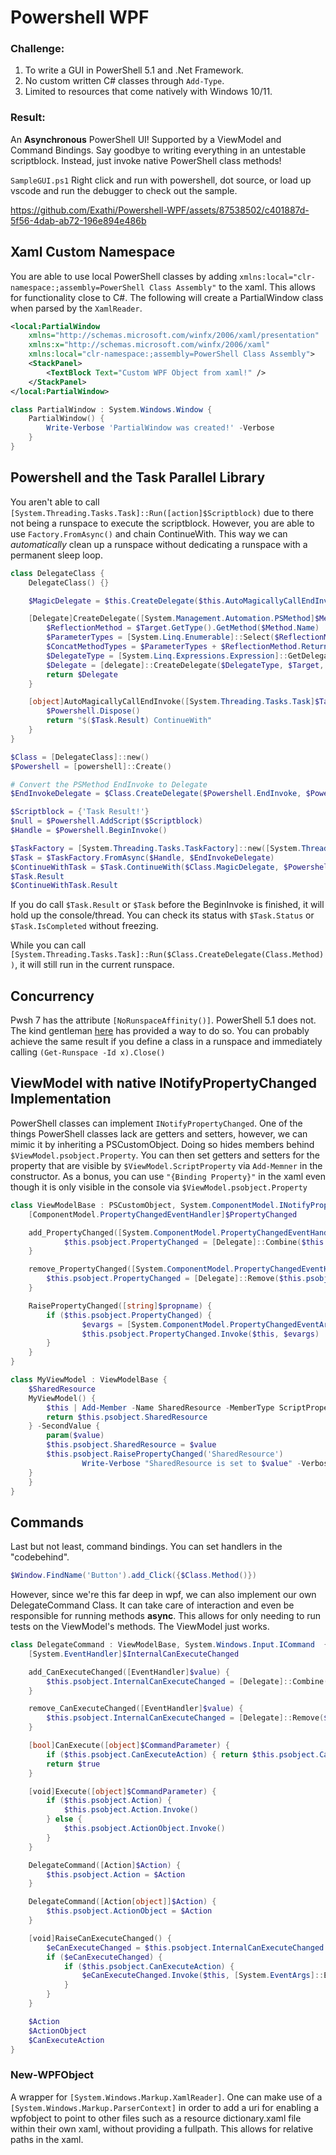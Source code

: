 # Powershell WPF

### Challenge:
1. To write a GUI in PowerShell 5.1 and .Net Framework.
2. No custom written C# classes through `Add-Type`.
3. Limited to resources that come natively with Windows 10/11.

### Result:
An **Asynchronous** PowerShell UI! Supported by a ViewModel and Command Bindings. Say goodbye to writing everything in an untestable scriptblock. Instead, just invoke native PowerShell class methods!

`SampleGUI.ps1` Right click and run with powershell, dot source, or load up vscode and run the debugger to check out the sample.

https://github.com/Exathi/Powershell-WPF/assets/87538502/c401887d-5f56-4dab-ab72-196e894e486b

## Xaml Custom Namespace
You are able to use local PowerShell classes by adding `xmlns:local="clr-namespace:;assembly=PowerShell Class Assembly"` to the xaml. This allows for functionality close to C#. The following will create a PartialWindow class when parsed by the `XamlReader`.

```xml
<local:PartialWindow
    xmlns="http://schemas.microsoft.com/winfx/2006/xaml/presentation"
    xmlns:x="http://schemas.microsoft.com/winfx/2006/xaml"
    xmlns:local="clr-namespace:;assembly=PowerShell Class Assembly">
    <StackPanel>
        <TextBlock Text="Custom WPF Object from xaml!" />
    </StackPanel>
</local:PartialWindow>
```

```PowerShell
class PartialWindow : System.Windows.Window {
    PartialWindow() {
        Write-Verbose 'PartialWindow was created!' -Verbose
    }
}
```

## Powershell and the Task Parallel Library
You aren't able to call `[System.Threading.Tasks.Task]::Run([action]$Scriptblock)` due to there not being a runspace to execute the scriptblock. However, you are able to use `Factory.FromAsync()` and chain ContinueWith. This way we can *automatically* clean up a runspace without dedicating a runspace with a permanent sleep loop.
```PowerShell
class DelegateClass {
    DelegateClass() {}

    $MagicDelegate = $this.CreateDelegate($this.AutoMagicallyCallEndInvoke, $this)

    [Delegate]CreateDelegate([System.Management.Automation.PSMethod]$Method, $Target) {
        $ReflectionMethod = $Target.GetType().GetMethod($Method.Name)
        $ParameterTypes = [System.Linq.Enumerable]::Select($ReflectionMethod.GetParameters(), [func[object,object]]{$args[0].parametertype})
        $ConcatMethodTypes = $ParameterTypes + $ReflectionMethod.ReturnType
        $DelegateType = [System.Linq.Expressions.Expression]::GetDelegateType($ConcatMethodTypes)
        $Delegate = [delegate]::CreateDelegate($DelegateType, $Target, $ReflectionMethod.Name)
        return $Delegate
    }

    [object]AutoMagicallyCallEndInvoke([System.Threading.Tasks.Task]$Task, [object]$Powershell) {
        $Powershell.Dispose()
        return "$($Task.Result) ContinueWith"
    }
}

$Class = [DelegateClass]::new()
$Powershell = [powershell]::Create()

# Convert the PSMethod EndInvoke to Delegate
$EndInvokeDelegate = $Class.CreateDelegate($Powershell.EndInvoke, $Powershell)

$Scriptblock = {'Task Result!'}
$null = $Powershell.AddScript($Scriptblock)
$Handle = $Powershell.BeginInvoke()

$TaskFactory = [System.Threading.Tasks.TaskFactory]::new([System.Threading.Tasks.TaskScheduler]::Default)
$Task = $TaskFactory.FromAsync($Handle, $EndInvokeDelegate)
$ContinueWithTask = $Task.ContinueWith($Class.MagicDelegate, $Powershell)
$Task.Result
$ContinueWithTask.Result

```

If you do call `$Task.Result` or `$Task` before the BeginInvoke is finished, it will hold up the console/thread. You can check its status with `$Task.Status` or `$Task.IsCompleted` without freezing.

While you can call `[System.Threading.Tasks.Task]::Run($Class.CreateDelegate(Class.Method))`, it will still run in the current runspace.

## Concurrency
Pwsh 7 has the attribute `[NoRunspaceAffinity()]`. PowerShell 5.1 does not. The kind gentleman [here](https://github.com/PowerShell/PowerShell/issues/3651#issuecomment-306968528) has provided a way to do so. You can probably achieve the same result if you define a class in a runspace and immediately calling `(Get-Runspace -Id x).Close()`

## ViewModel with native INotifyPropertyChanged Implementation
PowerShell classes can implement `INotifyPropertyChanged`. One of the things PowerShell classes lack are getters and setters, however, we can mimic it by inheriting a PSCustomObject. Doing so hides members behind `$ViewModel.psobject.Property`. You can then set getters and setters for the property that are visible by `$ViewModel.ScriptProperty` via `Add-Memner` in the constructor. As a bonus, you can use `"{Binding Property}"` in the xaml even though it is only visible in the console via `$ViewModel.psobject.Property`

```PowerShell
class ViewModelBase : PSCustomObject, System.ComponentModel.INotifyPropertyChanged {
    [ComponentModel.PropertyChangedEventHandler]$PropertyChanged

	add_PropertyChanged([System.ComponentModel.PropertyChangedEventHandler]$handler) {
            $this.psobject.PropertyChanged = [Delegate]::Combine($this.psobject.PropertyChanged, $handler)
	}

	remove_PropertyChanged([System.ComponentModel.PropertyChangedEventHandler]$handler) {
	    $this.psobject.PropertyChanged = [Delegate]::Remove($this.psobject.PropertyChanged, $handler)
	}

	RaisePropertyChanged([string]$propname) {
	    if ($this.psobject.PropertyChanged) {
            	$evargs = [System.ComponentModel.PropertyChangedEventArgs]::new($propname)
            	$this.psobject.PropertyChanged.Invoke($this, $evargs)
	    }
	}
}

class MyViewModel : ViewModelBase {
    $SharedResource
    MyViewModel() {
        $this | Add-Member -Name SharedResource -MemberType ScriptProperty -Value {
	    return $this.psobject.SharedResource
	} -SecondValue {
		param($value)
		$this.psobject.SharedResource = $value
		$this.psobject.RaisePropertyChanged('SharedResource')
            	Write-Verbose "SharedResource is set to $value" -Verbose
	}
    }
}
```

## Commands
Last but not least, command bindings. You can set handlers in the "codebehind".
```PowerShell
$Window.FindName('Button').add_Click({$Class.Method()})
```

However, since we're this far deep in wpf, we can also implement our own DelegateCommand Class. It can take care of interaction and even be responsible for running methods **async**. This allows for only needing to run tests on the ViewModel's methods. The ViewModel just works.
```PowerShell
class DelegateCommand : ViewModelBase, System.Windows.Input.ICommand  {
    [System.EventHandler]$InternalCanExecuteChanged

    add_CanExecuteChanged([EventHandler]$value) {
        $this.psobject.InternalCanExecuteChanged = [Delegate]::Combine($this.psobject.InternalCanExecuteChanged, $value)
    }

    remove_CanExecuteChanged([EventHandler]$value) {
        $this.psobject.InternalCanExecuteChanged = [Delegate]::Remove($this.psobject.InternalCanExecuteChanged, $value)
    }

    [bool]CanExecute([object]$CommandParameter) {
        if ($this.psobject.CanExecuteAction) { return $this.psobject.CanExecuteAction.Invoke() }
        return $true
    }

    [void]Execute([object]$CommandParameter) {
        if ($this.psobject.Action) {
            $this.psobject.Action.Invoke()
        } else {
            $this.psobject.ActionObject.Invoke()
        }
    }

    DelegateCommand([Action]$Action) {
        $this.psobject.Action = $Action
    }

    DelegateCommand([Action[object]]$Action) {
        $this.psobject.ActionObject = $Action
    }

    [void]RaiseCanExecuteChanged() {
        $eCanExecuteChanged = $this.psobject.InternalCanExecuteChanged
        if ($eCanExecuteChanged) {
            if ($this.psobject.CanExecuteAction) {
                $eCanExecuteChanged.Invoke($this, [System.EventArgs]::Empty)
            }
        }
    }

    $Action
    $ActionObject
    $CanExecuteAction
}
```
### New-WPFObject
A wrapper for `[System.Windows.Markup.XamlReader]`. One can make use of a `[System.Windows.Markup.ParserContext]` in order to add a uri for enabling a wpfobject to point to other files such as a resource dictionary.xaml file within their own xaml, without providing a fullpath. This allows for relative paths in the xaml.
